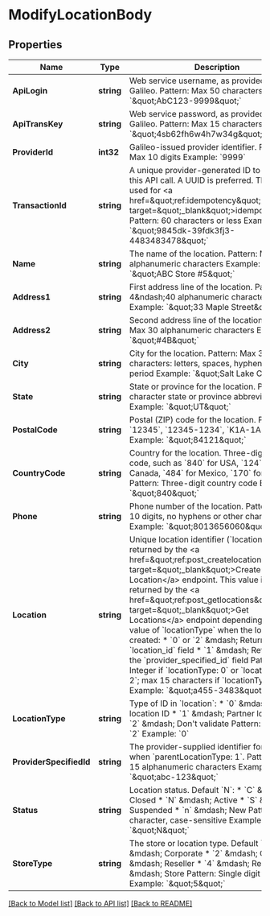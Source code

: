 # ModifyLocationBody

## Properties
Name | Type | Description | Notes
------------ | ------------- | ------------- | -------------
**ApiLogin** | **string** | Web service username, as provided by Galileo. Pattern: Max 50 characters Example: &#x60;\&quot;AbC123-9999\&quot;&#x60; | [default to AbC123-9999]
**ApiTransKey** | **string** | Web service password, as provided by Galileo. Pattern: Max 15 characters Example: &#x60;\&quot;4sb62fh6w4h7w34g\&quot;&#x60; | [default to 4sb62fh6w4h7w34g]
**ProviderId** | **int32** | Galileo-issued provider identifier. Pattern: Max 10 digits Example: &#x60;9999&#x60; | [default to 9999]
**TransactionId** | **string** | A unique provider-generated ID to identify this API call. A UUID is preferred. This value is used for &lt;a href&#x3D;\&quot;ref:idempotency\&quot; target&#x3D;\&quot;_blank\&quot;&gt;idempotency&lt;/a&gt;. Pattern: 60 characters or less Example: &#x60;\&quot;9845dk-39fdk3fj3-4483483478\&quot;&#x60; | [default to 123e4567-e89b-12d3-a456-426614174000]
**Name** | **string** | The name of the location. Pattern: Max 85 alphanumeric characters Example: &#x60;\&quot;ABC Store #5\&quot;&#x60; | [optional] [default to null]
**Address1** | **string** | First address line of the location. Pattern: 4&amp;ndash;40 alphanumeric characters Example: &#x60;\&quot;33 Maple Street\&quot;&#x60; | [optional] [default to null]
**Address2** | **string** | Second address line of the location. Pattern: Max 30 alphanumeric characters Example: &#x60;\&quot;#4B\&quot;&#x60; | [optional] [default to null]
**City** | **string** | City for the location. Pattern: Max 30 characters: letters, spaces, hyphen and period Example: &#x60;\&quot;Salt Lake City\&quot;&#x60; | [optional] [default to null]
**State** | **string** | State or province for the location. Pattern: 2-character state or province abbreviation Example: &#x60;\&quot;UT\&quot;&#x60; | [optional] [default to null]
**PostalCode** | **string** | Postal (ZIP) code for the location. Pattern: &#x60;12345&#x60;, &#x60;12345-1234&#x60;, &#x60;K1A-1A1&#x60; Example: &#x60;\&quot;84121\&quot;&#x60; | [optional] [default to null]
**CountryCode** | **string** | Country for the location. Three-digit UN M49 code, such as &#x60;840&#x60; for USA, &#x60;124&#x60; for Canada, &#x60;484&#x60; for Mexico, &#x60;170&#x60; for Colombia. Pattern: Three-digit country code Example: &#x60;\&quot;840\&quot;&#x60; | [optional] [default to null]
**Phone** | **string** | Phone number of the location. Pattern: Exactly 10 digits, no hyphens or other characters Example: &#x60;\&quot;8013656060\&quot;&#x60; | [optional] [default to null]
**Location** | **string** | Unique location identifier (&#x60;location&#x60;) as returned by the &lt;a href&#x3D;\&quot;ref:post_createlocation\&quot; target&#x3D;\&quot;_blank\&quot;&gt;Create Location&lt;/a&gt; endpoint.  This value is also returned by the &lt;a href&#x3D;\&quot;ref:post_getlocations\&quot; target&#x3D;\&quot;_blank\&quot;&gt;Get Locations&lt;/a&gt; endpoint depending on the value of &#x60;locationType&#x60; when the location was created: * &#x60;0&#x60; or &#x60;2&#x60; &amp;mdash; Returned in the &#x60;location_id&#x60; field * &#x60;1&#x60; &amp;mdash; Returned in the &#x60;provider_specified_id&#x60; field  Pattern: Integer if &#x60;locationType: 0&#x60; or &#x60;locationType: 2&#x60;; max 15 characters if &#x60;locationType: 1&#x60; Example: &#x60;\&quot;a455-3483\&quot;&#x60; | [default to a455-3483]
**LocationType** | **string** | Type of ID in &#x60;location&#x60;: * &#x60;0&#x60; &amp;mdash; Galileo location ID * &#x60;1&#x60; &amp;mdash; Partner location ID * &#x60;2&#x60; &amp;mdash; Don&#x27;t validate  Pattern: &#x60;0&#x60;, &#x60;1&#x60;, or &#x60;2&#x60; Example: &#x60;0&#x60; | [default to 0]
**ProviderSpecifiedId** | **string** | The provider-supplied identifier for a location, when &#x60;parentLocationType: 1&#x60;. Pattern: Max 15 alphanumeric characters Example: &#x60;\&quot;abc-123\&quot;&#x60; | [optional] [default to null]
**Status** | **string** | Location status. Default &#x60;N&#x60;: * &#x60;C&#x60; &amp;mdash; Closed * &#x60;N&#x60; &amp;mdash; Active * &#x60;S&#x60; &amp;mdash; Suspended * &#x60;n&#x60; &amp;mdash; New  Pattern: Single character, case-sensitive Example: &#x60;\&quot;N\&quot;&#x60; | [optional] [default to null]
**StoreType** | **string** | The store or location type. Default &#x60;5&#x60;: * &#x60;1&#x60; &amp;mdash; Corporate * &#x60;2&#x60; &amp;mdash; Chain * &#x60;3&#x60; &amp;mdash; Reseller * &#x60;4&#x60; &amp;mdash; Region * &#x60;5&#x60; &amp;mdash; Store  Pattern: Single digit or &#x60;null&#x60; Example: &#x60;\&quot;5\&quot;&#x60; | [optional] [default to STORE_TYPE.NULL]

[[Back to Model list]](../README.md#documentation-for-models) [[Back to API list]](../README.md#documentation-for-api-endpoints) [[Back to README]](../README.md)

